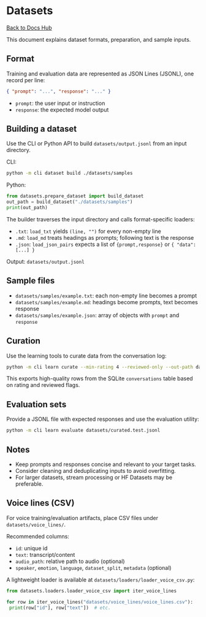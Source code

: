 # Datasets

[Back to Docs Hub](README.md)

This document explains dataset formats, preparation, and sample inputs.

## Format

Training and evaluation data are represented as JSON Lines (JSONL), one record per line:

```json
{ "prompt": "...", "response": "..." }
```

- `prompt`: the user input or instruction
- `response`: the expected model output

## Building a dataset

Use the CLI or Python API to build `datasets/output.jsonl` from an input directory.

CLI:

```bash
python -m cli dataset build ./datasets/samples
```

Python:

```python
from datasets.prepare_dataset import build_dataset
out_path = build_dataset("./datasets/samples")
print(out_path)
```

The builder traverses the input directory and calls format-specific loaders:

- `.txt`: `load_txt` yields `(line, "")` for every non-empty line
- `.md`: `load_md` treats headings as prompts; following text is the response
- `.json`: `load_json_pairs` expects a list of `{prompt,response}` or `{ "data": [...] }`

Output: `datasets/output.jsonl`

## Sample files

- `datasets/samples/example.txt`: each non-empty line becomes a prompt
- `datasets/samples/example.md`: headings become prompts, text becomes response
- `datasets/samples/example.json`: array of objects with `prompt` and `response`

## Curation

Use the learning tools to curate data from the conversation log:

```bash
python -m cli learn curate --min-rating 4 --reviewed-only --out-path datasets/curated.jsonl
```

This exports high-quality rows from the SQLite `conversations` table based on rating and reviewed flags.

## Evaluation sets

Provide a JSONL file with expected responses and use the evaluation utility:

```bash
python -m cli learn evaluate datasets/curated.test.jsonl
```

## Notes

- Keep prompts and responses concise and relevant to your target tasks.
- Consider cleaning and deduplicating inputs to avoid overfitting.
- For larger datasets, stream processing or HF Datasets may be preferable.

## Voice lines (CSV)

For voice training/evaluation artifacts, place CSV files under `datasets/voice_lines/`.

Recommended columns:

- `id`: unique id
- `text`: transcript/content
- `audio_path`: relative path to audio (optional)
- `speaker`, `emotion`, `language`, `dataset_split`, `metadata` (optional)

A lightweight loader is available at `datasets/loaders/loader_voice_csv.py`:

```python
from datasets.loaders.loader_voice_csv import iter_voice_lines

for row in iter_voice_lines("datasets/voice_lines/voice_lines.csv"):
 print(row["id"], row["text"])  # etc.
```

